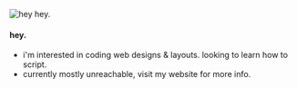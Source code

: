 ![hey hey.](https://i.ibb.co/C7DK150/24-Fix-Hair2.png)

#### hey.
- i'm interested in coding web designs & layouts. looking to learn how to script.
- currently mostly unreachable, visit my website for more info.
